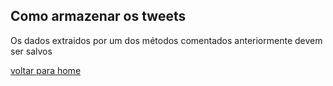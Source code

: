 ## Como armazenar os tweets
Os dados extraidos por um dos métodos comentados anteriormente devem ser salvos 

[voltar para home](index.md)